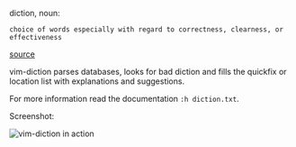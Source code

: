 diction, noun:

    choice of words especially with regard to correctness, clearness, or effectiveness

[source](http://www.merriam-webster.com/dictionary/diction)

vim-diction parses databases, looks for bad diction and fills the
quickfix or location list with explanations and suggestions.

For more information read the documentation `:h diction.txt`.

Screenshot:

![vim-diction in action](https://cloud.githubusercontent.com/assets/10514301/14812812/2029fbb4-0b9f-11e6-8aac-4abe5223ad39.png)
